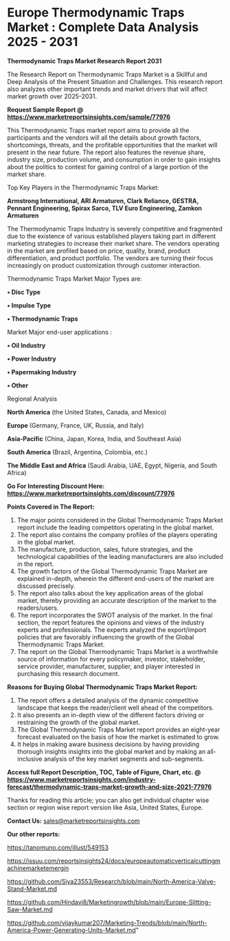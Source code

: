 # Europe Thermodynamic Traps Market : Complete Data Analysis 2025 - 2031

<strong>Thermodynamic Traps Market Research Report 2031</strong>

The Research Report on Thermodynamic Traps Market is a Skillful and Deep Analysis of the Present Situation and Challenges. This research report also analyzes other important trends and market drivers that will affect market growth over 2025-2031.

<strong>Request Sample Report @ <a href=https://www.marketreportsinsights.com/sample/77976>https://www.marketreportsinsights.com/sample/77976</a></strong>

This Thermodynamic Traps market report aims to provide all the participants and the vendors will all the details about growth factors, shortcomings, threats, and the profitable opportunities that the market will present in the near future. The report also features the revenue share, industry size, production volume, and consumption in order to gain insights about the politics to contest for gaining control of a large portion of the market share.

Top Key Players in the Thermodynamic Traps Market:

<strong>Armstrong International, ARI Armaturen, Clark Reliance, GESTRA, Pennant Engineering, Spirax Sarco, TLV Euro Engineering, Zamkon Armaturen</strong>

The Thermodynamic Traps Industry is severely competitive and fragmented due to the existence of various established players taking part in different marketing strategies to increase their market share. The vendors operating in the market are profiled based on price, quality, brand, product differentiation, and product portfolio. The vendors are turning their focus increasingly on product customization through customer interaction.

Thermodynamic Traps Market Major Types are:

<strong>• Disc Type

• Impulse Type

• Thermodynamic Traps</strong>

Market Major end-user applications :

<strong>• Oil Industry

• Power Industry

• Papermaking Industry

• Other</strong>

Regional Analysis

</u><strong><b>North America</b></strong> (the United States, Canada, and Mexico)

<strong><b>Europe </b></strong>(Germany, France, UK, Russia, and Italy)

<strong><b>Asia-Pacific</b></strong> (China, Japan, Korea, India, and Southeast Asia)

<strong><b>South America</b></strong> (Brazil, Argentina, Colombia, etc.)

<strong><b>The Middle East and Africa</b></strong> (Saudi Arabia, UAE, Egypt, Nigeria, and South Africa)

<strong>Go For Interesting Discount Here: <a href=https://www.marketreportsinsights.com/discount/77976>https://www.marketreportsinsights.com/discount/77976</a></strong>

<strong>Points Covered in The Report:</strong>
<ol>
  <li>The major points considered in the Global Thermodynamic Traps Market report include the leading competitors operating in the global market.</li>
  <li>The report also contains the company profiles of the players operating in the global market.</li>
  <li>The manufacture, production, sales, future strategies, and the technological capabilities of the leading manufacturers are also included in the report.</li>
  <li>The growth factors of the Global Thermodynamic Traps Market are explained in-depth, wherein the different end-users of the market are discussed precisely.</li>
  <li>The report also talks about the key application areas of the global market, thereby providing an accurate description of the market to the readers/users.</li>
  <li>The report incorporates the SWOT analysis of the market. In the final section, the report features the opinions and views of the industry experts and professionals. The experts analyzed the export/import policies that are favorably influencing the growth of the Global Thermodynamic Traps Market.</li>
  <li>The report on the Global Thermodynamic Traps Market is a worthwhile source of information for every policymaker, investor, stakeholder, service provider, manufacturer, supplier, and player interested in purchasing this research document.</li>
</ol>
<strong>Reasons for Buying Global Thermodynamic Traps Market Report:</strong>

<ol>
  <li>The report offers a detailed analysis of the dynamic competitive landscape that keeps the reader/client well ahead of the competitors.</li>
  <li>It also presents an in-depth view of the different factors driving or restraining the growth of the global market.</li>
  <li>The Global Thermodynamic Traps Market report provides an eight-year forecast evaluated on the basis of how the market is estimated to grow.</li>
  <li>It helps in making aware business decisions by having providing thorough insights insights into the global market and by making an all-inclusive analysis of the key market segments and sub-segments.</li>
</ol>
<strong>Access full Report Description, TOC, Table of Figure, Chart, etc. @ <a href=https://www.marketreportsinsights.com/industry-forecast/thermodynamic-traps-market-growth-and-size-2021-77976>https://www.marketreportsinsights.com/industry-forecast/thermodynamic-traps-market-growth-and-size-2021-77976</a></strong>


Thanks for reading this article; you can also get individual chapter wise section or region wise report version like Asia, United States, Europe.

<strong>Contact Us:</strong>
sales@marketreportsinsights.com

<strong>Our other reports:</strong>

<a href=https://tanomuno.com/illust/549153>https://tanomuno.com/illust/549153</a>

<a href=https://issuu.com/reportsinsights24/docs/europeautomaticverticalcuttingmachinemarketemergin>https://issuu.com/reportsinsights24/docs/europeautomaticverticalcuttingmachinemarketemergin</a>

<a href=https://github.com/Siya23553/Research/blob/main/North-America-Valve-Stand-Market.md>https://github.com/Siya23553/Research/blob/main/North-America-Valve-Stand-Market.md</a>

<a href=https://github.com/Hindavi8/Marketingrowth/blob/main/Europe-Slitting-Saw-Market.md>https://github.com/Hindavi8/Marketingrowth/blob/main/Europe-Slitting-Saw-Market.md</a>

<a href=https://github.com/vijaykumar207/Marketing-Trends/blob/main/North-America-Power-Generating-Units-Market.md>https://github.com/vijaykumar207/Marketing-Trends/blob/main/North-America-Power-Generating-Units-Market.md</a>"
